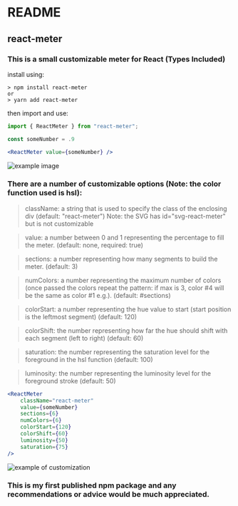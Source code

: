 # README
## react-meter

### This is a small customizable meter for React (Types Included)

install using:
```
> npm install react-meter
or
> yarn add react-meter
```
then import and use:

```jsx
import { ReactMeter } from "react-meter";

const someNumber = .9

<ReactMeter value={someNumber} />
```

![example image](./GuageExampleAlpha.png)

### There are a number of customizable options (Note: the color function used is hsl):

> className: a string that is used to specify the class of the enclosing div (default: "react-meter") Note: the SVG has id="svg-react-meter" but is not customizable

> value: a number between 0 and 1 representing the percentage to fill the meter. (default: none, required: true)

> sections: a number representing how many segments to build the meter. (default: 3)

> numColors: a number representing the maximum number of colors (once passed the colors repeat the pattern: if max is 3, color #4 will be the same as color #1 e.g.). (default: #sections)

> colorStart: a number representing the hue value to start (start position is the leftmost segment) (default: 120)

> colorShift: the number representing how far the hue should shift with each segment (left to right) (default: 60)

> saturation: the number representing the saturation level for the foreground in the hsl function (default: 100)

> luminosity: the number representing the luminosity level for the foreground stroke (default: 50)

```jsx
<ReactMeter
    className="react-meter"
    value={someNumber} 
    sections={6}
    numColors={6}
    colorStart={120}
    colorShift={60}
    luminosity={50}
    saturation={75}   
/>
```

![example of customization](./GuageCustomExample.png)

### This is my first published npm package and any recommendations or advice would be much appreciated.



